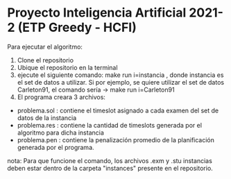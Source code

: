 # Proyecto Inteligencia Artificial 2021-2 (ETP Greedy - HCFI)

Para ejecutar el algoritmo:

1) Clone el repositorio
2) Ubique el repositorio en la terminal
3) ejecute el siguiente comando:  make run i=instancia , donde instancia es el set de datos a utilizar. Si por ejemplo, se quiere utilizar el set de datos Carleton91, el comando sería -> make run i=Carleton91
4) El programa creara 3 archivos:
- problema.sol : contiene el timeslot asignado a cada examen del set de datos de la instancia
- problema.res : contiene la cantidad de timeslots generada por el algoritmo para dicha instancia
- problema.pen : contiene la penalización promedio de la planificación generada por el programa.

nota: Para que funcione el comando, los archivos .exm y .stu instancias deben estar dentro de la carpeta "instances" presente en el repositorio.
